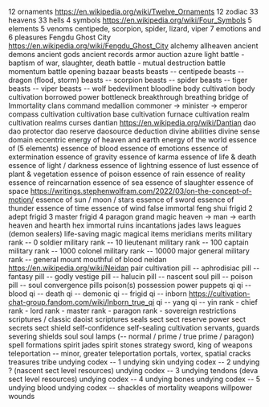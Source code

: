 12 ornaments https://en.wikipedia.org/wiki/Twelve_Ornaments
12 zodiac
33 heavens
33 hells
4 symbols https://en.wikipedia.org/wiki/Four_Symbols
5 elements
5 venoms centipede, scorpion, spider, lizard, viper
7 emotions and 6 pleasures
Fengdu Ghost City https://en.wikipedia.org/wiki/Fengdu_Ghost_City
alchemy
allheaven
ancient demons
ancient gods
ancient records
armor
auction
azure light
battle - baptism of war, slaughter, death
battle - mutual destruction
battle momentum
battle opening
bazaar
beasts
beasts -- centipede
beasts -- dragon (flood, storm)
beasts -- scorpion
beasts -- spider
beasts -- tiger
beasts -- viper
beasts -- wolf
bedevilment
bloodline
body cultivation
body cultivation
borrowed power
bottleneck
breakthrough
breathing
bridge of Immortality
clans
command medallion
commoner -> minister -> emperor
compass
cultivation
cultivation base
cultivation furnace
cultivation realm
cultivation realms
curses
dantian https://en.wikipedia.org/wiki/Dantian
dao
dao protector
dao reserve
daosource
deduction
divine abilities
divine sense
domain
eccentric
energy of heaven and earth
energy of the world
essence of (5 elements)
essence of blood
essence of emotions
essence of extermination
essence of gravity
essence of karma
essence of life & death
essence of light / darkness
essence of lightning
essence of lust
essence of plant & vegetation
essence of poison
essence of rain
essence of reality
essence of reincarnation
essence of sea
essence of slaughter
essence of space https://writings.stephenwolfram.com/2022/03/on-the-concept-of-motion/
essence of sun / moon / stars
essence of sword
essence of thunder
essence of time
essence of wind
false immortal
feng shui
frigid 2 adept
frigid 3 master
frigid 4 paragon
grand magic
heaven -> man -> earth
heaven and hearth
hex
immortal ruins
incantations
jades
laws
leagues (demon sealers)
life-saving magic
magical items
meridians
merits
military rank --     0 soldier
military rank --    10 lieutenant
military rank --   100 captain
military rank --  1000 colonel
military rank -- 10000 major general
military rank -- general
mount
mouthful of blood
neidan https://en.wikipedia.org/wiki/Neidan
pair cultivation
pill -- aphrodisiac
pill -- fantasy
pill -- godly vestige
pill -- halucin
pill -- nascent soul
pill -- poison
pill -- soul convergence
pills
poison(s)
possession
power
puppets
qi
qi -- blood
qi -- death
qi -- demonic
qi -- frigid
qi -- inborn https://cultivation-chat-group.fandom.com/wiki/Inborn_true_qi
qi -- yang
qi -- yin
rank - chief
rank - lord
rank - master
rank - paragon
rank - sovereign
restrictions
scriptures / classic daoist scriptures
seals
sect
sect reserve power
sect secrets
sect shield
self-confidence
self-sealing cultivation
servants, guards
severing
shields
soul
soul lamps (-- normal / prime / true prime / paragon)
spell formations
spirit jades
spirit stones
strategy
sword, king of weapons
teleportation -- minor, greater
teleportation portals, vortex, spatial cracks
treasures
tribe
undying codex -- 1 undying skin
undying codex -- 2 undying ? (nascent sect level resources)
undying codex -- 3 undying tendons (deva sect level resources)
undying codex -- 4 undying bones
undying codex -- 5 undying blood
undying codex -- shackles of mortality
weapons
willpower
wounds
